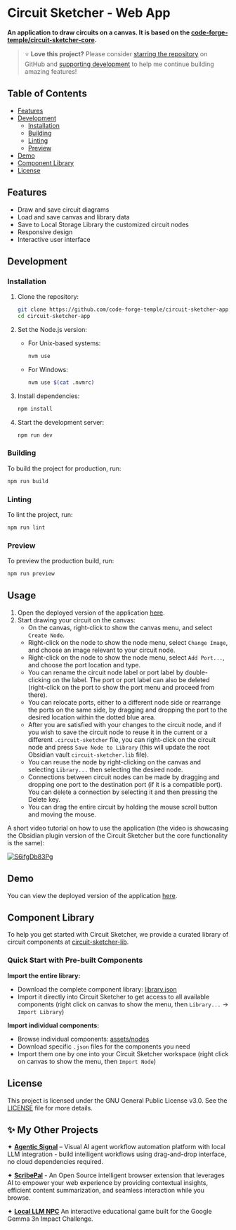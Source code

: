 # Circuit Sketcher - Web App

**An application to draw circuits on a canvas. It is based on the [code-forge-temple/circuit-sketcher-core](https://github.com/code-forge-temple/circuit-sketcher-core).**


> ⭐️ **Love this project?** Please consider [starring the repository](https://github.com/code-forge-temple/circuit-sketcher-app) on GitHub and [supporting development](https://github.com/sponsors/code-forge-temple) to help me continue building amazing features!  


## Table of Contents

- [Features](#features)
- [Development](#development)
  - [Installation](#installation)
  - [Building](#building)
  - [Linting](#linting)
  - [Preview](#preview)
- [Demo](#demo)
- [Component Library](#component-library)
- [License](#license)

## Features

- Draw and save circuit diagrams
- Load and save canvas and library data
- Save to Local Storage Library the customized circuit nodes
- Responsive design
- Interactive user interface

## Development

### Installation

1. Clone the repository:
    ```sh
    git clone https://github.com/code-forge-temple/circuit-sketcher-app.git
    cd circuit-sketcher-app
    ```

2. Set the Node.js version:
    - For Unix-based systems:
        ```sh
        nvm use
        ```
    - For Windows:
        ```sh
        nvm use $(cat .nvmrc)
        ```

3. Install dependencies:
    ```sh
    npm install
    ```

4. Start the development server:
    ```sh
    npm run dev
    ```

### Building

To build the project for production, run:
```sh
npm run build
```

### Linting
To lint the project, run:
```sh
npm run lint
```

### Preview
To preview the production build, run:
```sh
npm run preview
```

## Usage

1. Open the deployed version of the application [here](https://code-forge-temple.github.io/circuit-sketcher-app).
2. Start drawing your circuit on the canvas:
    - On the canvas, right-click to show the canvas menu, and select `Create Node`.
    - Right-click on the node to show the node menu, select `Change Image`, and choose an image relevant to your circuit node.
    - Right-click on the node to show the node menu, select `Add Port...`, and choose the port location and type.
    - You can rename the circuit node label or port label by double-clicking on the label. The port or port label can also be deleted (right-click on the port to show the port menu and proceed from there).
    - You can relocate ports, either to a different node side or rearrange the ports on the same side, by dragging and dropping the port to the desired location within the dotted blue area.
    - After you are satisfied with your changes to the circuit node, and if you wish to save the circuit node to reuse it in the current or a different `.circuit-sketcher` file, you can right-click on the circuit node and press `Save Node to Library` (this will update the root Obsidian vault `circuit-sketcher.lib` file).
    - You can reuse the node by right-clicking on the canvas and selecting `Library...` then selecting the desired node.
    - Connections between circuit nodes can be made by dragging and dropping one port to the destination port (if it is a compatible port). You can delete a connection by selecting it and then pressing the Delete key.
    - You can drag the entire circuit by holding the mouse scroll button and moving the mouse.

A short video tutorial on how to use the application (the video is showcasing the Obsidian plugin version of the Circuit Sketcher but the core functionality is the same):

[![S6ifgDb83Pg](https://img.youtube.com/vi/S6ifgDb83Pg/0.jpg)](https://www.youtube.com/watch?v=S6ifgDb83Pg)

## Demo
You can view the deployed version of the application [here](https://code-forge-temple.github.io/circuit-sketcher-app).

## Component Library

To help you get started with Circuit Sketcher, we provide a curated library of circuit components at [circuit-sketcher-lib](https://github.com/code-forge-temple/circuit-sketcher-lib).

### Quick Start with Pre-built Components

**Import the entire library:**
- Download the complete component library: [library.json](https://github.com/code-forge-temple/circuit-sketcher-lib/blob/main/assets/lib/library.json)
- Import it directly into Circuit Sketcher to get access to all available components (right click on canvas to show the menu, then `Library...` -> `Import Library`)

**Import individual components:**
- Browse individual components: [assets/nodes](https://github.com/code-forge-temple/circuit-sketcher-lib/tree/main/assets/nodes)
- Download specific `.json` files for the components you need
- Import them one by one into your Circuit Sketcher workspace (right click on canvas to show the menu, then `Import Node`)

## License
This project is licensed under the GNU General Public License v3.0. See the [LICENSE](LICENSE) file for more details.

## ✨ My Other Projects

✦ [**Agentic Signal**](https://github.com/code-forge-temple/agentic-signal) – Visual AI agent workflow automation platform with local LLM integration - build intelligent workflows using drag-and-drop interface, no cloud dependencies required.  

✦ [**ScribePal**](https://github.com/code-forge-temple/scribe-pal) - An Open Source intelligent browser extension that leverages AI to empower your web experience by providing contextual insights, efficient content summarization, and seamless interaction while you browse.  

 ✦ [**Local LLM NPC**](https://github.com/code-forge-temple/local-llm-npc) An interactive educational game built for the Google Gemma 3n Impact Challenge.  
